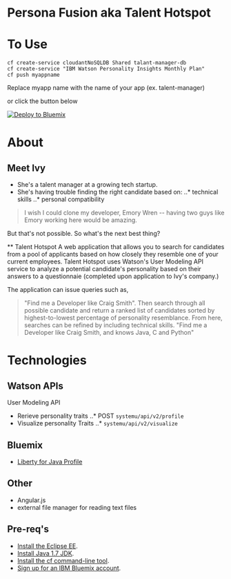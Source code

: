 # Persona Fusion aka Talent Hotspot

To Use
================================================================================

```
cf create-service cloudantNoSQLDB Shared talant-manager-db
cf create-service "IBM Watson Personality Insights Monthly Plan" 
cf push myappname
```

Replace myapp name with the name of your app (ex. talent-manager)

or click the button below

[![Deploy to Bluemix](https://bluemix.net/deploy/button.png)](https://bluemix.net/deploy?repository=https://github.com/jsloyer/talent-manager.git)

# About
## Meet Ivy
* She's a talent manager at a growing tech startup. 
* She's having trouble finding the right candidate based on:
..* technical skills
..* personal compatibility

> I wish I could clone my developer, Emory Wren -- having two guys like Emory working here would be amazing. 

But that's not possible. So what's the next best thing? 


** Talent Hotspot
A web application that allows you to search for candidates from a pool of applicants based on how closely they resemble one of your current employees. 
Talent Hotspot uses Watson's User Modeling API service to analyze a potential candidate's personality based on their answers to a questionnaie (completed upon application to Ivy's company.)

The application can issue queries such as, 
> "Find me a Developer like Craig Smith". 
Then search through all possible candidate and return a ranked list of candidates sorted by highest-to-lowest percentage of personality resemblance. 
From here, searches can be refined by including technical skills. 
> "Find me a Developer like Craig Smith, and knows Java, C and Python"

# Technologies
## Watson APIs
User Modeling API
* Rerieve personality traits
..* POST `systemu/api/v2/profile` 
* Visualize personality Traits
..* `systemu/api/v2/visualize`

## Bluemix
* [Liberty for Java Profile](https://ace.ng.bluemix.net/#/store/cloudOEPaneId=store&appTemplateGuid=javawebstarter)

## Other
* Angular.js
* external file manager for reading text files

## Pre-req's
* [Install the Eclipse EE](https://ibm.biz/hackathon-eclipse).
* [Install Java 1.7 JDK](https://ibm.biz/hackathon-java).
* [Install the cf command-line tool](https://ibm.biz/hackathon-cf).
* [Sign up for an IBM Bluemix account](http://bluemix.net).

